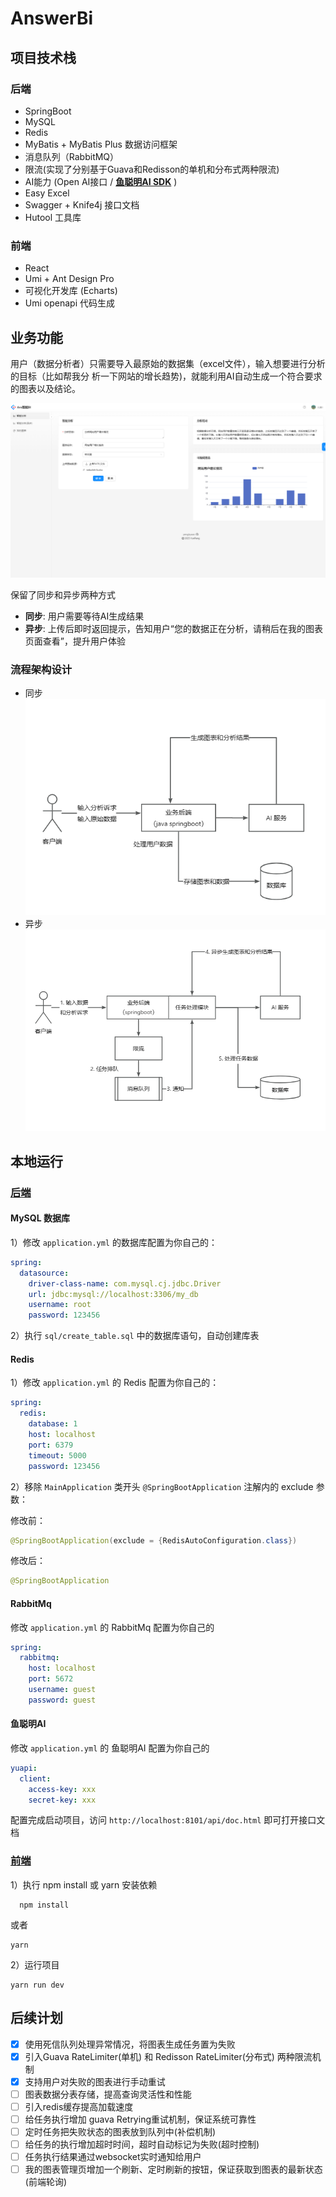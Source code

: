 # AnswerBi

## 项目技术栈

### 后端

- SpringBoot
- MySQL
- Redis
- MyBatis + MyBatis Plus 数据访问框架
- 消息队列（RabbitMQ）
- 限流(实现了分别基于Guava和Redisson的单机和分布式两种限流)
- AI能力 (Open AI接口 / **[鱼聪明AI SDK](https://github.com/liyupi/yucongming-java-sdk)** )
- Easy Excel
- Swagger + Knife4j 接口文档
- Hutool 工具库

### 前端

- React
- Umi + Ant Design Pro
- 可视化开发库 (Echarts)
- Umi openapi 代码生成 

## 业务功能
用户（数据分析者）只需要导入最原始的数据集（excel文件），输入想要进行分析的目标（比如帮我分
析一下网站的增长趋势)，就能利用AI自动生成一个符合要求的图表以及结论。

![智能分析](doc/function.png)
 
保留了同步和异步两种方式

- **同步**: 用户需要等待AI生成结果
- **异步**: 上传后即时返回提示，告知用户“您的数据正在分析，请稍后在我的图表页面查看”，提升用户体验

### 流程架构设计

- 同步
  ![同步架构](doc/baseSiteStructure.png)
- 异步
  ![异步架构](doc/asyncSiteStructure.png)

## 本地运行
### [后端](https://gitee.com/anscoder/answerBi-backend) 
#### MySQL 数据库

1）修改 `application.yml` 的数据库配置为你自己的：

```yml
spring:
  datasource:
    driver-class-name: com.mysql.cj.jdbc.Driver
    url: jdbc:mysql://localhost:3306/my_db
    username: root
    password: 123456
```

2）执行 `sql/create_table.sql` 中的数据库语句，自动创建库表

#### Redis 

1）修改 `application.yml` 的 Redis 配置为你自己的：

```yml
spring:
  redis:
    database: 1
    host: localhost
    port: 6379
    timeout: 5000
    password: 123456
```

2）移除 `MainApplication` 类开头 `@SpringBootApplication` 注解内的 exclude 参数：

修改前：

```java
@SpringBootApplication(exclude = {RedisAutoConfiguration.class})
```

修改后：


```java
@SpringBootApplication
```
#### RabbitMq
修改 `application.yml` 的 RabbitMq 配置为你自己的
```yml
spring:
  rabbitmq:
    host: localhost
    port: 5672
    username: guest
    password: guest
```

#### 鱼聪明AI
修改 `application.yml` 的 鱼聪明AI 配置为你自己的
```yml
yuapi:
  client:
    access-key: xxx
    secret-key: xxx
```

配置完成启动项目，访问 `http://localhost:8101/api/doc.html` 即可打开接口文档

### [前端](https://gitee.com/anscoder/answer-bi-frontend)
1）执行 npm install 或 yarn 安装依赖
```shell
  npm install
```
或者
```shell
yarn
```
2）运行项目
```shell
yarn run dev
```

## 后续计划
- [x] 使用死信队列处理异常情况，将图表生成任务置为失败
- [x] 引入Guava RateLimiter(单机) 和 Redisson RateLimiter(分布式) 两种限流机制 
- [x] 支持用户对失败的图表进行手动重试
- [ ] 图表数据分表存储，提高查询灵活性和性能
- [ ] 引入redis缓存提高加载速度
- [ ] 给任务执行增加 guava Retrying重试机制，保证系统可靠性
- [ ] 定时任务把失败状态的图表放到队列中(补偿机制)
- [ ] 给任务的执行增加超时时间，超时自动标记为失败(超时控制)
- [ ] 任务执行结果通过websocket实时通知给用户
- [ ] 我的图表管理页增加一个刷新、定时刷新的按钮，保证获取到图表的最新状态(前端轮询)